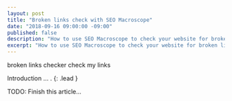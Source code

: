 ```yaml
---
layout: post
title: "Broken links check with SEO Macroscope"
date: "2018-09-16 09:00:00 -09:00"
published: false
description: "How to use SEO Macroscope to check your website for broken links."
excerpt: "How to use SEO Macroscope to check your website for broken links."
---
```


broken links checker
check my links


Introduction ... .
{: .lead }

TODO: Finish this article...


